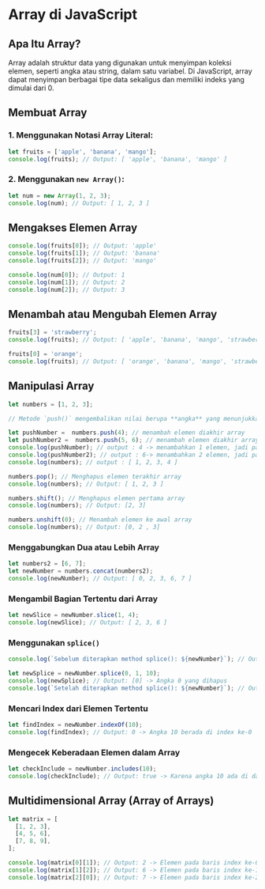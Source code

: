 # Array di JavaScript

## Apa Itu Array?
Array adalah struktur data yang digunakan untuk menyimpan koleksi elemen, seperti angka atau string, dalam satu variabel. Di JavaScript, array dapat menyimpan berbagai tipe data sekaligus dan memiliki indeks yang dimulai dari 0.

## Membuat Array
### 1. Menggunakan Notasi Array Literal:
```javascript
let fruits = ['apple', 'banana', 'mango'];
console.log(fruits); // Output: [ 'apple', 'banana', 'mango' ]
```

### 2. Menggunakan `new Array()`:
```javascript
let num = new Array(1, 2, 3);
console.log(num); // Output: [ 1, 2, 3 ]
```

## Mengakses Elemen Array
```javascript
console.log(fruits[0]); // Output: 'apple'
console.log(fruits[1]); // Output: 'banana'
console.log(fruits[2]); // Output: 'mango'

console.log(num[0]); // Output: 1
console.log(num[1]); // Output: 2
console.log(num[2]); // Output: 3
```

## Menambah atau Mengubah Elemen Array
```javascript
fruits[3] = 'strawberry';
console.log(fruits); // Output: [ 'apple', 'banana', 'mango', 'strawberry' ]

fruits[0] = 'orange';
console.log(fruits); // Output: [ 'orange', 'banana', 'mango', 'strawberry' ]
```

## Manipulasi Array
```javascript
let numbers = [1, 2, 3];

// Metode `push()` mengembalikan nilai berupa **angka** yang menunjukkan panjang array setelah elemen baru ditambahkan.

let pushNumber =  numbers.push(4); // menambah elemen diakhir array
let pushNumber2 =  numbers.push(5, 6); // menambah elemen diakhir array
console.log(pushNumber); // output : 4 -> menambahkan 1 elemen, jadi panjang array menjadi 4
console.log(pushNumber2); // output : 6-> menambahkan 2 elemen, jadi panjang array menjadi 6
console.log(numbers); // output : [ 1, 2, 3, 4 ]

numbers.pop(); // Menghapus elemen terakhir array
console.log(numbers); // Output: [ 1, 2, 3 ]

numbers.shift(); // Menghapus elemen pertama array
console.log(numbers); // Output: [2, 3]

numbers.unshift(0); // Menambah elemen ke awal array
console.log(numbers); // Output: [0, 2 , 3]
```

### Menggabungkan Dua atau Lebih Array
```javascript
let numbers2 = [6, 7];
let newNumber = numbers.concat(numbers2);
console.log(newNumber); // Output: [ 0, 2, 3, 6, 7 ]
```

### Mengambil Bagian Tertentu dari Array
```javascript
let newSlice = newNumber.slice(1, 4);
console.log(newSlice); // Output: [ 2, 3, 6 ]
```

### Menggunakan `splice()`
```javascript
console.log(`Sebelum diterapkan method splice(): ${newNumber}`); // Output: 'Sebelum diterapkan method splice(): 0,2,3,6,7'

let newSplice = newNumber.splice(0, 1, 10);
console.log(newSplice); // Output: [0] -> Angka 0 yang dihapus
console.log(`Setelah diterapkan method splice(): ${newNumber}`); // Output: 'Setelah diterapkan method splice(): 10,2,3,6,7'
```

### Mencari Index dari Elemen Tertentu
```javascript
let findIndex = newNumber.indexOf(10);
console.log(findIndex); // Output: 0 -> Angka 10 berada di index ke-0
```

### Mengecek Keberadaan Elemen dalam Array
```javascript
let checkInclude = newNumber.includes(10);
console.log(checkInclude); // Output: true -> Karena angka 10 ada di dalam array
```

## Multidimensional Array (Array of Arrays)
```javascript
let matrix = [
  [1, 2, 3],
  [4, 5, 6],
  [7, 8, 9],
];

console.log(matrix[0][1]); // Output: 2 -> Elemen pada baris index ke-0, kolom index ke-1
console.log(matrix[1][2]); // Output: 6 -> Elemen pada baris index ke-1, kolom index ke-2
console.log(matrix[2][0]); // Output: 7 -> Elemen pada baris index ke-2, kolom index ke-0
```

